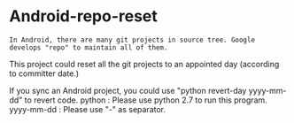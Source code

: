 Android-repo-reset
==================

	In Android, there are many git projects in source tree. Google develops "repo" to maintain all of them.
This project could reset all the git projects to an appointed day (according to committer date.)

If you sync an Android project, you could use "python revert-day yyyy-mm-dd" to revert code.
python : Please use python 2.7 to run this program.
yyyy-mm-dd : Please use "-" as separator.
